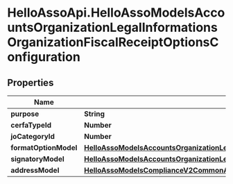# HelloAssoApi.HelloAssoModelsAccountsOrganizationLegalInformationsOrganizationFiscalReceiptOptionsConfiguration

## Properties

Name | Type | Description | Notes
------------ | ------------- | ------------- | -------------
**purpose** | **String** |  | [optional] 
**cerfaTypeId** | **Number** |  | [optional] 
**joCategoryId** | **Number** |  | [optional] 
**formatOptionModel** | [**HelloAssoModelsAccountsOrganizationLegalInformationsFiscalReceiptFormatOptionModel**](HelloAssoModelsAccountsOrganizationLegalInformationsFiscalReceiptFormatOptionModel.md) |  | [optional] 
**signatoryModel** | [**HelloAssoModelsAccountsOrganizationLegalInformationsFiscalReceiptSignatoryModel**](HelloAssoModelsAccountsOrganizationLegalInformationsFiscalReceiptSignatoryModel.md) |  | [optional] 
**addressModel** | [**HelloAssoModelsComplianceV2CommonAddressAddressModelSnapshot**](HelloAssoModelsComplianceV2CommonAddressAddressModelSnapshot.md) |  | [optional] 


